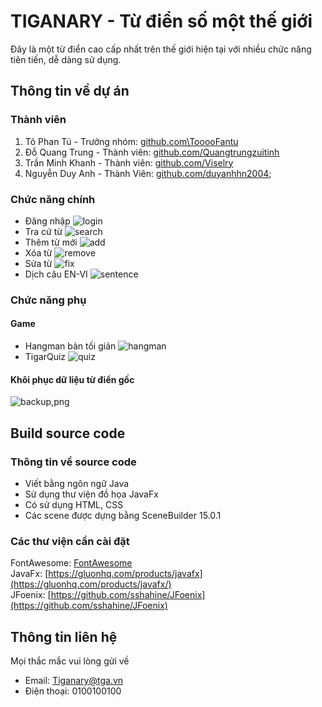 # TIGANARY - Từ điển số một thế giới

Đây là một từ điển cao cấp nhất trên thế giới hiện tại với nhiều chức năng tiên tiến, dễ dàng sử dụng.


## Thông tin về dự án

### Thành viên


1. Tô Phan Tú - Trưởng nhóm: [github.com\TooooFantu](https://github.com/TooooFantu) 
2. Đỗ Quang Trung - Thành viên: [github.com/Quangtrungzuitinh](https://github.com/Quangtrungzuitinh)
3. Trần Minh Khanh - Thành viên: [github.com/Viselry](https://github.com/Viselry)
4. Nguyễn Duy Anh - Thành Viên: [github.com/duyanhhn2004](https://github.com/duyanhhn2004);
### Chức năng chính
* Đăng nhập
![login](https://github.com/TooooFantu/Tiganary/assets/125236336/986abe95-ddb9-4037-8fe7-9a47867abde5)
* Tra cứ từ
![search](https://github.com/TooooFantu/Tiganary/assets/125236336/4ee42f77-8117-48a0-aa62-56d5784dc56e)
* Thêm từ mới
![add](https://github.com/TooooFantu/Tiganary/assets/125236336/311c7a3e-d855-4c5c-8f70-753bd2b75029)
* Xóa từ
![remove](https://github.com/TooooFantu/Tiganary/assets/125236336/02ab9968-f74c-4b62-a5b4-89d6f4bd4bf5)
* Sửa từ
![fix](https://github.com/TooooFantu/Tiganary/assets/125236336/62a0cde1-863a-4653-9c00-4829af2b7ad3)
* Dịch câu EN-VI
![sentence](https://github.com/TooooFantu/Tiganary/assets/125236336/303e3602-b2c7-45dd-81fa-75eaf6e4722a)
### Chức năng phụ
#### Game 
* Hangman bản tối giản
![hangman](https://github.com/TooooFantu/Tiganary/assets/125236336/b6d5a2f3-8c0a-4582-9a82-3f787d405af0)
* TigarQuiz
![quiz](https://github.com/TooooFantu/Tiganary/assets/125236336/92b24523-a9c1-44c9-b494-f3962dc4110a)
#### Khôi phục dữ liệu từ điển gốc
![backup,png](https://github.com/TooooFantu/Tiganary/assets/125236336/00695e5b-fd95-49f2-bfc1-1c62ce4b90b9)
## Build source code
### Thông tin về source code
* Viết bằng ngôn ngữ Java
* Sử dụng thư viện đồ họa JavaFx
* Có sử dụng HTML, CSS
* Các scene được dựng bằng SceneBuilder 15.0.1
### Các thư viện cần cài đặt
FontAwesome: [FontAwesome](https://github.com/Jerady/fontawesomefx-glyphsbrowser/files/1441864/SearchBar.fontawesomefx-glyphsbrowser-1.3.0.zip)  
JavaFx: [https://gluonhq.com/products/javafx](https://gluonhq.com/products/javafx/)  
JFoenix: [https://github.com/sshahine/JFoenix](https://github.com/sshahine/JFoenix)

## Thông tin liên hệ
Mọi thắc mắc vui lòng gửi về
* Email: Tiganary@tga.vn
* Điện thoại: 0100100100
